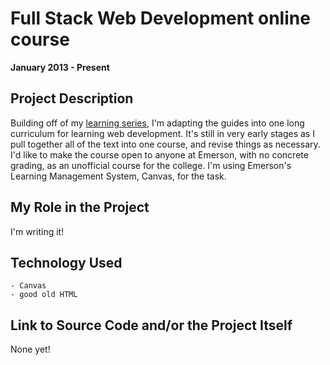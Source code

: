 # Full Stack Web Development online course

**January 2013 - Present**

## Project Description

Building off of my [learning series](learning_series.md), I'm adapting the guides into one long curriculum for learning web development. It's still in very early stages as I pull together all of the text into one course, and revise things as necessary. I'd like to make the course open to anyone at Emerson, with no concrete grading, as an unofficial course for the college. I'm using Emerson's Learning Management System, Canvas, for the task.

## My Role in the Project

I'm writing it!

## Technology Used

	- Canvas
	- good old HTML

## Link to Source Code and/or the Project Itself

None yet!